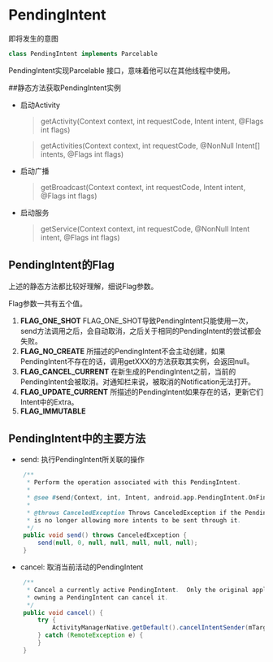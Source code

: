 # PendingIntent

即将发生的意图
``` java
class PendingIntent implements Parcelable 
```
PendingIntent实现Parcelable 接口，意味着他可以在其他线程中使用。

##静态方法获取PendingIntent实例

-  启动Activity
	>getActivity(Context context, int requestCode, Intent intent, @Flags int flags)
            
	>getActivities(Context context, int requestCode, @NonNull Intent[] intents, @Flags int flags)
		
-  启动广播
	>getBroadcast(Context context, int requestCode, Intent intent, @Flags int flags)
	
-  启动服务
	>getService(Context context, int requestCode, @NonNull Intent intent, @Flags int flags)

## PendingIntent的Flag

上述的静态方法都比较好理解，细说Flag参数。

Flag参数一共有五个值。

1. **FLAG_ONE_SHOT**
	FLAG_ONE_SHOT导致PendingIntent只能使用一次，send方法调用之后，会自动取消，之后关于相同的PendingIntent的尝试都会失败。
2. **FLAG_NO_CREATE**
	所描述的PendingIntent不会主动创建，如果PendingIntent不存在的话，调用getXXX的方法获取其实例，会返回null。
3. **FLAG_CANCEL_CURRENT**
	在新生成的PendingIntent之前，当前的PendingIntent会被取消。对通知栏来说，被取消的Notification无法打开。
4. **FLAG_UPDATE_CURRENT**
	所描述的PendingIntent如果存在的话，更新它们Intent中的Extra。
5. **FLAG_IMMUTABLE**

## PendingIntent中的主要方法

- send: 执行PendingIntent所关联的操作
``` java
    /**
     * Perform the operation associated with this PendingIntent.
     *
     * @see #send(Context, int, Intent, android.app.PendingIntent.OnFinished, Handler)
     *
     * @throws CanceledException Throws CanceledException if the PendingIntent
     * is no longer allowing more intents to be sent through it.
     */
    public void send() throws CanceledException {
        send(null, 0, null, null, null, null, null);
    }
```
- cancel: 取消当前活动的PendingIntent

``` java
    /**
     * Cancel a currently active PendingIntent.  Only the original application
     * owning a PendingIntent can cancel it.
     */
    public void cancel() {
        try {
            ActivityManagerNative.getDefault().cancelIntentSender(mTarget);
        } catch (RemoteException e) {
        }
    }
```